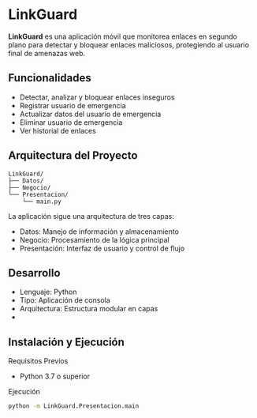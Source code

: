 # LinkGuard

**LinkGuard** es una aplicación móvil que monitorea enlaces en segundo plano para detectar y bloquear enlaces maliciosos, protegiendo al usuario final de amenazas web.

## Funcionalidades
- Detectar, analizar y bloquear enlaces inseguros
- Registrar usuario de emergencia
- Actualizar datos del usuario de emergencia
- Eliminar usuario de emergencia
- Ver historial de enlaces

## Arquitectura del Proyecto
```
LinkGuard/
├── Datos/
├── Negocio/
└── Presentacion/
    └── main.py
```
La aplicación sigue una arquitectura de tres capas:

- Datos: Manejo de información y almacenamiento
- Negocio: Procesamiento de la lógica principal
- Presentación: Interfaz de usuario y control de flujo

## Desarrollo

- Lenguaje: Python
- Tipo: Aplicación de consola
- Arquitectura: Estructura modular en capas
- 
## Instalación y Ejecución
Requisitos Previos
- Python 3.7 o superior

Ejecución
```bash
python -m LinkGuard.Presentacion.main
```
